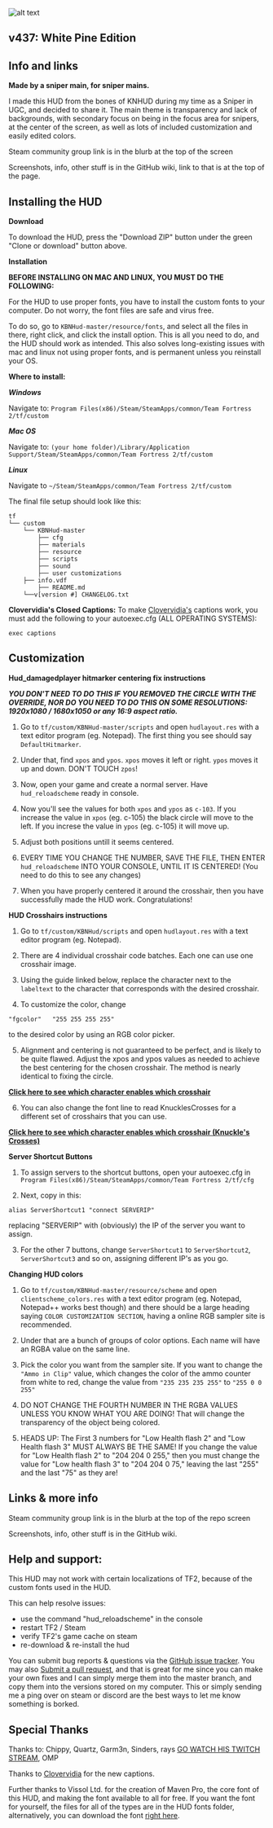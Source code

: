 ![alt text](https://i.imgur.com/a55hGWX.png)

v437: White Pine Edition
-------

Info and links
-------
**Made by a sniper main, for sniper mains.**

I made this HUD from the bones of KNHUD during my time as a Sniper in UGC, and decided to share it. The main theme is transparency and lack of backgrounds, with secondary focus on being in the focus area for snipers, at the center of the screen, as well as lots of included customization and easily edited colors.

Steam community group link is in the blurb at the top of the screen

Screenshots, info, other stuff is in the GitHub wiki, link to that is at the top of the page.

Installing the HUD
-------

**Download**

To download the HUD, press the "Download ZIP" button under the green "Clone or download" button above.

**Installation**

__BEFORE INSTALLING ON MAC AND LINUX, YOU MUST DO THE FOLLOWING:__

For the HUD to use proper fonts, you have to install the custom fonts to your computer. Do not worry, the font files are safe and virus free.

To do so, go to `KBNHud-master/resource/fonts`, and select all the files in there, right click, and click the install option. This is all you need to do, and the HUD should work as intended. This also solves long-existing issues with mac and linux not using proper fonts, and is permanent unless you reinstall your OS.

**Where to install:**

***Windows***

Navigate to:
`Program Files(x86)/Steam/SteamApps/common/Team Fortress 2/tf/custom`

***Mac OS***

Navigate to:
`(your home folder)/Library/Application Support/Steam/SteamApps/common/Team Fortress 2/tf/custom`

***Linux***

Navigate to
`~/Steam/SteamApps/common/Team Fortress 2/tf/custom`

The final file setup should look like this:
```
tf
└── custom
    └── KBNHud-master
        ├── cfg
        ├── materials
        ├── resource
        ├── scripts
        ├── sound
        ├── user customizations
	├── info.vdf
        ├── README.md
	└──v[version #] CHANGELOG.txt
```
**Clovervidia's Closed Captions:**
To make [Clovervidia's](https://steamcommunity.com/sharedfiles/filedetails/?id=167785751) captions work, you must add the following to your autoexec.cfg (ALL OPERATING SYSTEMS):

```				
exec captions
```

## Customization


**Hud_damagedplayer hitmarker centering fix instructions**

***YOU DON'T NEED TO DO THIS IF YOU REMOVED THE CIRCLE WITH THE OVERRIDE, NOR DO YOU NEED TO DO THIS ON SOME RESOLUTIONS: 1920x1080 / 1680x1050 or any 16:9 aspect ratio.***

1. Go to `tf/custom/KBNHud-master/scripts` and open `hudlayout.res` with a text editor program (eg. Notepad). The first thing you 
see should say `DefaultHitmarker`.

2. Under that, find `xpos` and `ypos`. `xpos` moves it left or right. `ypos` moves it up and down. DON'T TOUCH `zpos`! 

3. Now, open your game and create a normal server. Have `hud_reloadscheme` ready in console. 

4. Now you'll see the values for both `xpos` and `ypos` as `c-103`. If you increase the value in `xpos` (eg. c-105) the black circle will move to the left. If you increse the value in `ypos` (eg. c-105) it will move up.

5. Adjust both positions untill it seems centered. 

6. EVERY TIME YOU CHANGE THE NUMBER, SAVE THE FILE, THEN ENTER `hud_reloadscheme` INTO YOUR CONSOLE, UNTIL IT IS CENTERED! (You need to do this to see any changes)

7. When you have properly centered it around the crosshair, then you have successfully made the HUD work. Congratulations!



**HUD Crosshairs instructions**

1. Go to `tf/custom/KBNHud/scripts` and open `hudlayout.res` with a text editor program (eg. Notepad). 

2. There are 4 individual crosshair code batches. Each one can use one crosshair image.

3. Using the guide linked below, replace the character next to the `labeltext` to the character that corresponds with the desired crosshair.

4. To customize the color, change
````
"fgcolor"	"255 255 255 255"
````
to the desired color by using an RGB color picker.

5. Alignment and centering is not guaranteed to be perfect, and is likely to be quite flawed. Adjust the xpos and ypos values as needed to achieve the best centering for the chosen crosshair. The method is nearly identical to fixing the circle.

__[Click here to see which character enables which crosshair](https://i.imgur.com/Gk9wKD6.png)__

6. You can also change the font line to read KnucklesCrosses for a different set of crosshairs that you can use. 

__[Click here to see which character enables which crosshair (Knuckle's Crosses)](http://i.imgur.com/w0AcH2l.png)__


**Server Shortcut Buttons**

1. To assign servers to the shortcut buttons, open your autoexec.cfg in `Program Files(x86)/Steam/SteamApps/common/Team Fortress 2/tf/cfg`

2. Next, copy in this: 
````
alias ServerShortcut1 "connect SERVERIP"
````
replacing "SERVERIP" with (obviously) the IP of the server you want to assign. 

3. For the other 7 buttons, change `ServerShortcut1` to `ServerShortcut2`, `ServerShortcut3` and so on, assigning different IP's as you go.



**Changing HUD colors**

1. Go to `tf/custom/KBNHud-master/resource/scheme` and open `clientscheme_colors.res` with a text editor program (eg. Notepad, Notepad++ works best though) and there should be a large heading saying `COLOR CUSTOMIZATION SECTION`, having a online RGB sampler site is recommended.

2. Under that are a bunch of groups of color options. Each name will have an RGBA value on the same line. 

3. Pick the color you want from the sampler site. If you want to change the `"Ammo in Clip"` value, which changes the color of the ammo counter from white to red, change the value from `"235 235 235 255"` to `"255 0 0 255"`

4. DO NOT CHANGE THE FOURTH NUMBER IN THE RGBA VALUES UNLESS YOU KNOW WHAT YOU ARE DOING! That will change the transparency of the object being colored.

5. HEADS UP: The First 3 numbers for "Low Health flash 2" and "Low Health flash 3" MUST ALWAYS BE THE SAME! If you change the value for "Low Health flash 2" to "204 204 0 255," then you must change the value for "Low health flash 3" to "204 204 0 75," leaving the last "255" and the last "75" as they are!



Links & more info
-------

Steam community group link is in the blurb at the top of the repo screen

Screenshots, info, other stuff is in the GitHub wiki.

Help and support:
-------

This HUD may not work with certain localizations of TF2, because of the custom fonts used in the HUD.

This can help resolve issues:
* use the command "hud_reloadscheme" in the console
* restart TF2 / Steam
* verify TF2's game cache on steam
* re-download & re-install the hud

You can submit bug reports & questions via the [GitHub issue tracker](https://github.com/Jotunn/KBNHud/issues).
You may also [Submit a pull request](https://github.com/Jotunn/KBNHud/pulls), and that is great for me since you can make your own fixes and I can simply merge them into the master branch, and copy them into the versions stored on my computer.
This or simply sending me a ping over on steam or discord are the best ways to let me know something is borked.


Special Thanks
-------

Thanks to: Chippy, Quartz, Garm3n, Sinders, rays [GO WATCH HIS TWITCH STREAM](http://www.twitch.tv/raysfire), OMP 

Thanks to [Clovervidia](https://steamcommunity.com/sharedfiles/filedetails/?id=167785751) for the new captions.

Further thanks to Vissol Ltd. for the creation of Maven Pro, the core font of this HUD, and making the font available to all for free. If you want the font for yourself, the files for all of the types are in the HUD fonts folder, alternatively, you can download the font [right here](http://vissol.co.uk/mavenpro/).
